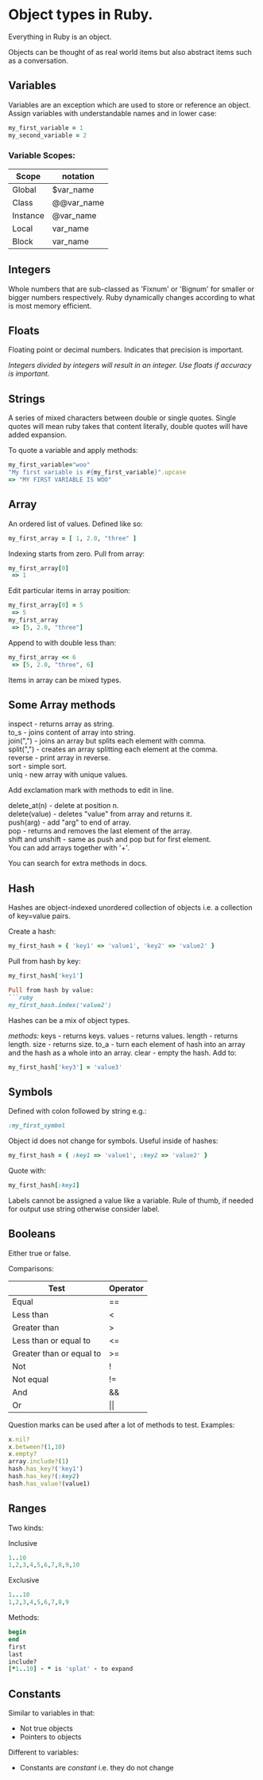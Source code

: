 # Object types in Ruby.

Everything in Ruby is an object.

Objects can be thought of as real world items but also abstract items such as a conversation.

## Variables

Variables are an exception which are used to store or reference an object. Assign variables with understandable names and in lower case:

```ruby
my_first_variable = 1
my_second_variable = 2
```

### Variable Scopes:

Scope    | notation
---------|-----------
Global   | $var_name
Class    | @@var_name
Instance | @var_name
Local    | var_name
Block    | var_name

## Integers
Whole numbers that are sub-classed as 'Fixnum' or 'Bignum' for smaller or bigger numbers respectively. Ruby dynamically changes according to what is most memory efficient.

## Floats
Floating point or decimal numbers. Indicates that precision is important. 

*Integers divided by integers will result in an integer. Use floats if accuracy is important.*

## Strings
A series of mixed characters between double or single quotes. Single quotes will mean ruby takes that content literally, double quotes will have added expansion. 

To quote a variable and apply methods:
```ruby
my_first_variable="woo"
"My first variable is #{my_first_variable}".upcase
=> "MY FIRST VARIABLE IS WOO"
```

## Array
An ordered list of values. Defined like so:
```ruby
my_first_array = [ 1, 2.0, "three" ]
```
Indexing starts from zero. Pull from array:
```ruby
my_first_array[0]
 => 1
```
Edit particular items in array position:
```ruby
my_first_array[0] = 5
 => 5
my_first_array
 => [5, 2.0, "three"]
```
Append to with double less than:
```ruby
my_first_array << 6
 => [5, 2.0, "three", 6]
```
Items in array can be mixed types.

## Some Array methods

inspect - returns array as string.<br>
to_s - joins content of array into string.<br>
join(",") - joins an array but splits each element with comma.<br>
split(",") - creates an array splitting each element at the comma.<br>
reverse - print array in reverse.<br>
sort - simple sort.<br>
uniq - new array with unique values.<br>

Add exclamation mark with methods to edit in line.

delete_at(n) - delete at position n.<br>
delete(value) - deletes "value" from array and returns it.<br>
push(arg) - add "arg" to end of array.<br>
pop - returns and removes the last element of the array.<br>
shift and unshift - same as push and pop but for first element.<br>
You can add arrays together with '+'.<br>

You can search for extra methods in docs.

## Hash

Hashes are object-indexed unordered collection of objects i.e. a collection of key=value pairs.

Create a hash:
```ruby
my_first_hash = { 'key1' => 'value1', 'key2' => 'value2' }
```

Pull from hash by key:
```ruby
my_first_hash['key1']

Pull from hash by value:
```ruby
my_first_hash.index('value2')
```

Hashes can be a mix of object types.

*methods:*
keys - returns keys.
values - returns values.
length - returns length.
size - returns size.
to_a - turn each element of hash into an array and the hash as a whole into an array.
clear - empty the hash.
Add to:
```ruby
my_first_hash['key3'] = 'value3'
```

## Symbols
Defined with colon followed by string e.g.:
```ruby
:my_first_symbol
```
Object id does not change for symbols. Useful inside of hashes:
```ruby
my_first_hash = { :key1 => 'value1', :key2 => 'value2' }
```
Quote with:
```ruby
my_first_hash[:key1]
```

Labels cannot be assigned a value like a variable. Rule of thumb, if needed for output use string otherwise consider label.

## Booleans
Either true or false.

Comparisons:

Test                     |Operator
-------------------------|---------
Equal                    | ==
Less than                | <
Greater than             | >
Less than or equal to    | <=
Greater than or equal to | >=
Not                      | !
Not equal                | !=
And                      | &&
Or                       | \|\|

Question marks can be used after a lot of methods to test. Examples:
```ruby
x.nil?
x.between?(1,10)
x.empty?
array.include?(1)
hash.has_key?('key1')
hash.has_key?(:key2)
hash.has_value?(value1)
```

## Ranges
Two kinds:

Inclusive
```ruby
1..10
1,2,3,4,5,6,7,8,9,10
```
Exclusive
```ruby
1...10
1,2,3,4,5,6,7,8,9
```
Methods:
```ruby
begin
end
first
last
include?
[*1..10] - * is 'splat' - to expand
```

## Constants
Similar to variables in that:
- Not true objects
- Pointers to objects

Different to variables:
- Constants are *constant* i.e. they do not change
